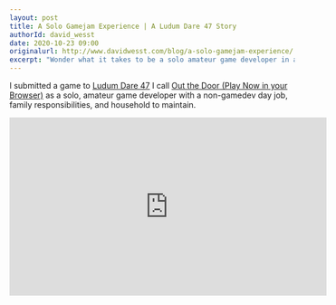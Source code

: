 ```yaml
---
layout: post
title: A Solo Gamejam Experience | A Ludum Dare 47 Story
authorId: david_wesst
date: 2020-10-23 09:00
originalurl: http://www.davidwesst.com/blog/a-solo-gamejam-experience/
excerpt: "Wonder what it takes to be a solo amateur game developer in a global gamejam? DW summarizes his Ludum Dare 47 experience in this video."
---
```


I submitted a game to [Ludum Dare 47](https://ldjam.com/events/ludum-dare/47/out-the-door) I call [Out the Door (Play Now in your Browser)](https://davidwesst.itch.io/out-the-door) as a solo, amateur game developer with a non-gamedev day job, family responsibilities, and household to maintain. 

<!-- more -->

<iframe width="560" height="315" src="https://www.youtube.com/embed/AFnGMS24qvg" frameborder="0" allow="accelerometer; autoplay; clipboard-write; encrypted-media; gyroscope; picture-in-picture" allowfullscreen></iframe>